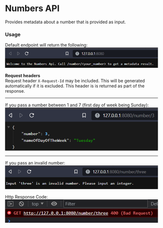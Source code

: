 # Numbers API

Provides metadata about a number that is provided as input.

### Usage
Default endpoint will return the following:<br>
![img.png](img.png)

<b>Request headers</b><br>
Request header `X-Request-Id` may be included. This will be generated automatically if it is excluded. This header is
is returned as part of the response.



---

If you pass a number between 1 and 7 (first day of week being Sunday):<br>
![img_1.png](img_1.png)

---

If you pass an invalid number:<br>
![img_3.png](img_3.png)

Http Response Code:<br>
![img_2.png](img_2.png)




